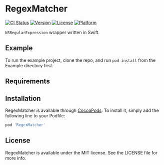 # RegexMatcher

[![CI Status](http://img.shields.io/travis/hectr/RegexMatcher.svg?style=flat)](https://travis-ci.org/hectr/swift-regex)
[![Version](https://img.shields.io/cocoapods/v/RegexMatcher.svg?style=flat)](http://cocoapods.org/pods/swift-regex)
[![License](https://img.shields.io/cocoapods/l/RegexMatcher.svg?style=flat)](http://cocoapods.org/pods/swift-regex)
[![Platform](https://img.shields.io/cocoapods/p/RegexMatcher.svg?style=flat)](http://cocoapods.org/pods/swift-regex)

`NSRegularExpression` wrapper written in Swift.

## Example

To run the example project, clone the repo, and run `pod install` from the Example directory first.

## Requirements

## Installation

RegexMatcher is available through [CocoaPods](http://cocoapods.org). To install
it, simply add the following line to your Podfile:

```ruby
pod 'RegexMatcher'
```

## License

RegexMatcher is available under the MIT license. See the LICENSE file for more info.
